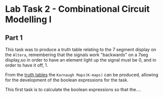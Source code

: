 # Lab Task 2 - Combinational Circuit Modelling I

## Part 1
This task was to produce a truth table relating to the 7 segment display on the `Altera`, remembering that the signals work "backwards" on a 7seg display,so in order to have an element light up the signal must be 0, and in order to have it off, 1.

From the [truth tables](wk2/Tables.pdf) the `Karnaugh Maps(K-maps)` can be produced, allowing for the development of the boolean expressions for the task.

This first task is to calculate the boolean expressions so that the....
